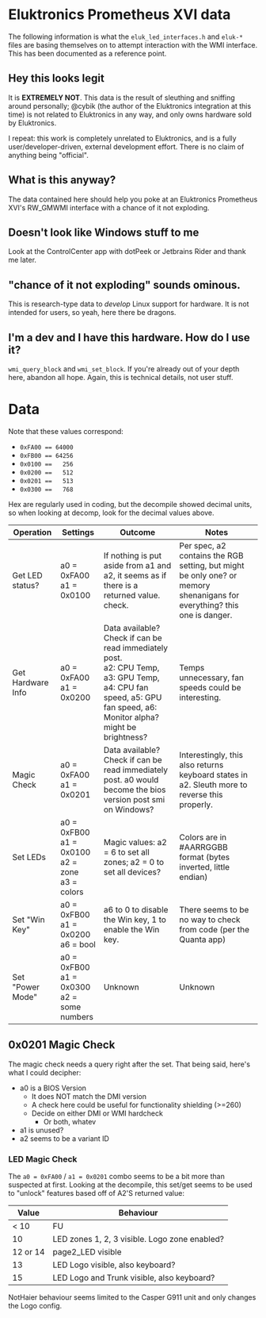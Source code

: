 # Eluktronics Prometheus XVI data

The following information is what the `eluk_led_interfaces.h` and `eluk-*` files are basing themselves on to
attempt interaction with the WMI interface. This has been documented as a reference point.

## Hey this looks legit

It is **EXTREMELY NOT**. This data is the result of sleuthing and sniffing around personally; @cybik (the author of the Eluktronics integration at this time) is not related to Eluktronics in any way,
and only owns hardware sold by Eluktronics.

I repeat: this work is completely unrelated to Eluktronics, and is a fully user/developer-driven, external development effort. There is no claim of anything being "official".

## What is this anyway?

The data contained here should help you poke at an Eluktronics Prometheus XVI's RW_GMWMI interface with a chance of it not exploding.

## Doesn't look like Windows stuff to me

Look at the ControlCenter app with dotPeek or Jetbrains Rider and thank me later.

## "chance of it not exploding" sounds ominous.

This is research-type data to *develop* Linux support for hardware. It is not intended for users, so yeah, here there be dragons.

## I'm a dev and I have this hardware. How do I use it?

`wmi_query_block` and `wmi_set_block`. If you're already out of your depth here, abandon all hope. Again, this is technical details, not user stuff.

# Data

Note that these values correspond:

* `0xFA00 == 64000`
* `0xFB00 == 64256`
* `0x0100 ==   256`
* `0x0200 ==   512`
* `0x0201 ==   513`
* `0x0300 ==   768`

Hex are regularly used in coding, but the decompile showed decimal units, so when
looking at decomp, look for the decimal values above.

|Operation|Settings|Outcome|Notes|
|--- |--- |--- |--- |
|Get LED status?|a0 = 0xFA00<br/>a1 = 0x0100|If nothing is put aside from a1 and a2, it seems as if there is a returned value. check.|Per spec, a2 contains the RGB setting, but might be only one? or memory shenanigans for everything? this one is danger.|
|Get Hardware Info|a0 = 0xFA00<br/>a1 = 0x0200|Data available? Check if can be read immediately post.<br/>a2: CPU Temp, a3: GPU Temp, a4: CPU fan speed, a5: GPU fan speed, a6: Monitor alpha? might be brightness?|Temps unnecessary, fan speeds could be interesting.|
|Magic Check|a0 = 0xFA00<br/>a1 = 0x0201|Data available? Check if can be read immediately post. a0 would become the bios version post smi on Windows?|Interestingly, this also returns keyboard states in a2. Sleuth more to reverse this properly.|
|Set LEDs|a0 = 0xFB00<br/>a1 = 0x0100<br/>a2 = zone<br/>a3 = colors|Magic values: a2 = 6 to set all zones; a2 = 0 to set all devices?|Colors are in #AARRGGBB format (bytes inverted, little endian)|
|Set "Win Key"|a0 = 0xFB00<br/>a1 = 0x0200<br/>a6 = bool|a6 to 0 to disable the Win key, 1 to enable the Win key.|There seems to be no way to check from code (per the Quanta app)|
|Set "Power Mode"|a0 = 0xFB00<br/>a1 = 0x0300<br/>a2 = some numbers|Unknown|Unknown|

## 0x0201 Magic Check

The magic check needs a query right after the set. That being said, here's what I could decipher:

* a0 is a BIOS Version
  * It does NOT match the DMI version
  * A check here could be useful for functionality shielding (>=260)
  * Decide on either DMI or WMI hardcheck
    * Or both, whatev
* a1 is unused?
* a2 seems to be a variant ID

### LED Magic Check

The `a0 = 0xFA00` / `a1 = 0x0201` combo seems to be a bit more than suspected at first. Looking at
the decompile, this set/get seems to be used to "unlock" features based off of A2'S returned value:

|Value|Behaviour|
|--- |---|
|< 10|FU|
|10|LED zones 1, 2, 3 visible. Logo zone enabled?|
|12 or 14|page2_LED visible|
|13|LED Logo visible, also keyboard?|
|15|LED Logo and Trunk visible, also keyboard?|

NotHaier behaviour seems limited to the Casper G911 unit and only changes the Logo config.
